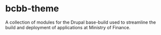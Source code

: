 # bcbb-theme
A collection of modules for the Drupal base-build used to streamline the build and deployment of applications at Ministry of Finance.
